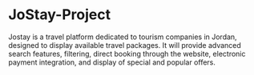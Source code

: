 # JoStay-Project
Jostay is a travel platform dedicated to tourism companies in Jordan, designed to display 
available travel packages. It will provide advanced search features, filtering, direct booking 
through the website, electronic payment integration, and display of special and popular 
offers.

